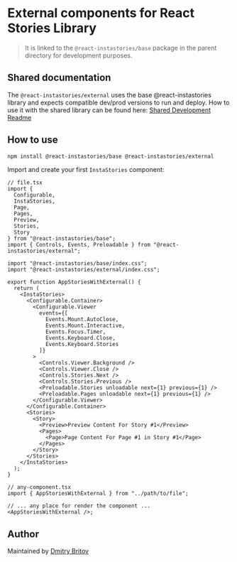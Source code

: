 # External components for React Stories Library

> It is linked to the `@react-instastories/base` package in the parent directory for development purposes.

## Shared documentation

The `@react-instastories/external` uses the base @react-instastories library and expects compatible dev/prod versions to run and deploy. How to use it with the shared library can be found here: [Shared Development Readme](../../README.md#development)

## How to use

```bash
npm install @react-instastories/base @react-instastories/external
```

Import and create your first `InstaStories` component:

```tsx
// file.tsx
import {
  Configurable,
  InstaStories,
  Page,
  Pages,
  Preview,
  Stories,
  Story
} from "@react-instastories/base";
import { Controls, Events, Preloadable } from "@react-instastories/external";

import "@react-instastories/base/index.css";
import "@react-instastories/external/index.css";

export function AppStoriesWithExternal() {
  return (
    <InstaStories>
      <Configurable.Container>
        <Configurable.Viewer
          events={[
            Events.Mount.AutoClose,
            Events.Mount.Interactive,
            Events.Focus.Timer,
            Events.Keyboard.Close,
            Events.Keyboard.Stories
          ]}
        >
          <Controls.Viewer.Background />
          <Controls.Viewer.Close />
          <Controls.Stories.Next />
          <Controls.Stories.Previous />
          <Preloadable.Stories unloadable next={1} previous={1} />
          <Preloadable.Pages unloadable next={1} previous={1} />
        </Configurable.Viewer>
      </Configurable.Container>
      <Stories>
        <Story>
          <Preview>Preview Content For Story #1</Preview>
          <Pages>
            <Page>Page Content For Page #1 in Story #1</Page>
          </Pages>
        </Story>
      </Stories>
    </InstaStories>
  );
}
```

```tsx
// any-component.tsx
import { AppStoriesWithExternal } from "../path/to/file";

// ... any place for render the component ...
<AppStoriesWithExternal />;
```

## Author

Maintained by [Dmitry Britov](https://github.com/kenclaron)

